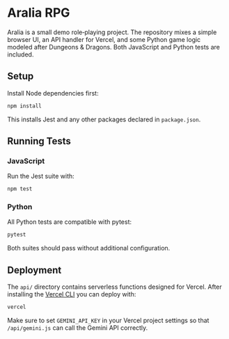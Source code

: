 # Aralia RPG

Aralia is a small demo role‑playing project. The repository mixes a simple browser UI, an API handler for Vercel, and some Python game logic modeled after Dungeons & Dragons. Both JavaScript and Python tests are included.

## Setup

Install Node dependencies first:

```bash
npm install
```

This installs Jest and any other packages declared in `package.json`.

## Running Tests

### JavaScript

Run the Jest suite with:

```bash
npm test
```

### Python

All Python tests are compatible with pytest:

```bash
pytest
```

Both suites should pass without additional configuration.

## Deployment

The `api/` directory contains serverless functions designed for Vercel. After installing the [Vercel CLI](https://vercel.com/docs/cli) you can deploy with:

```bash
vercel
```

Make sure to set `GEMINI_API_KEY` in your Vercel project settings so that `/api/gemini.js` can call the Gemini API correctly.
